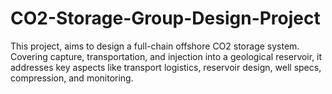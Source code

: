 # CO2-Storage-Group-Design-Project
This project, aims to design a full-chain offshore CO2 storage system. Covering capture, transportation, and injection into a geological reservoir, it addresses key aspects like transport logistics, reservoir design, well specs, compression, and monitoring.
